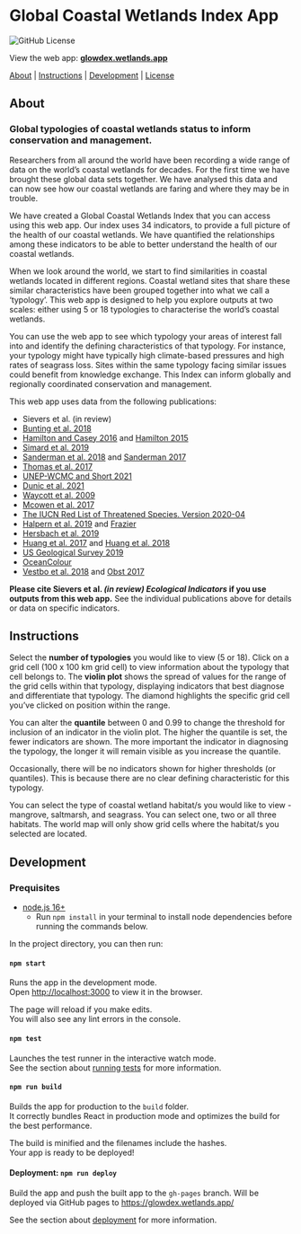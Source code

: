 # Global Coastal Wetlands Index App

![GitHub License](https://img.shields.io/github/license/globalwetlands/glowdex-app)

View the web app: **[glowdex.wetlands.app](https://glowdex.wetlands.app)**

[About](#about) | [Instructions](#instructions) | [Development](#development) | [License](LICENSE)

## About

### Global typologies of coastal wetlands status to inform conservation and management.

Researchers from all around the world have been recording a wide range of data on the world’s coastal wetlands for decades. For the first time we have brought these global data sets together. We have analysed this data and can now see how our coastal wetlands are faring and where they may be in trouble.

We have created a Global Coastal Wetlands Index that you can access using this web app. Our index uses 34 indicators, to provide a full picture of the health of our coastal wetlands. We have quantified the relationships among these indicators to be able to better understand the health of our coastal wetlands.

When we look around the world, we start to find similarities in coastal wetlands located in different regions. Coastal wetland sites that share these similar characteristics have been grouped together into what we call a ‘typology’. This web app is designed to help you explore outputs at two scales: either using 5 or 18 typologies to characterise the world’s coastal wetlands.

You can use the web app to see which typology your areas of interest fall into and identify the defining characteristics of that typology. For instance, your typology might have typically high climate-based pressures and high rates of seagrass loss. Sites within the same typology facing similar issues could benefit from knowledge exchange. This Index can inform globally and regionally coordinated conservation and management.

This web app uses data from the following publications:

- Sievers et al. (in review)
- [Bunting et al. 2018](https://www.mdpi.com/2072-4292/10/10/1669)
- [Hamilton and Casey 2016](https://onlinelibrary.wiley.com/doi/full/10.1111/geb.12449) and [Hamilton 2015](https://dataverse.harvard.edu/dataset.xhtml?persistentId=doi:10.7910/DVN/HKGBGS)
- [Simard et al. 2019](https://www.nature.com/articles/s41561-018-0279-1)
- [Sanderman et al. 2018](https://iopscience.iop.org/article/10.1088/1748-9326/aabe1c/meta) and [Sanderman 2017](https://dataverse.harvard.edu/dataset.xhtml?persistentId=doi:10.7910/DVN/OCYUIT)
- [Thomas et al. 2017](https://journals.plos.org/plosone/article?id=10.1371/journal.pone.0179302)
- [UNEP-WCMC and Short 2021](https://data.unep-wcmc.org/datasets/7)
- [Dunic et al. 2021](https://onlinelibrary.wiley.com/doi/full/10.1111/gcb.15684?casa_token=44d-RcVj8IoAAAAA%3AxQebYugTpkjy5083crKa8kbHW_AwllkUwS4a1t1Pl1ooesL9J7o8LkTbVntJ3aR51-rLxNs-bqBGirB5pw)
- [Waycott et al. 2009](https://www.pnas.org/content/106/30/12377.short)
- [Mcowen et al. 2017](https://www.ncbi.nlm.nih.gov/pmc/articles/PMC5515097/)
- [The IUCN Red List of Threatened Species. Version 2020-04](https://www.iucnredlist.org/)
- [Halpern et al. 2019](https://www.nature.com/articles/s41598-019-47201-9) and [Frazier](https://knb.ecoinformatics.org/view/doi:10.5063/F12B8WBS)
- [Hersbach et al. 2019](https://cds.climate.copernicus.eu/cdsapp#!/dataset/reanalysis-era5-single-levels-monthly-means)
- [Huang et al. 2017](https://journals.ametsoc.org/view/journals/clim/30/20/jcli-d-16-0836.1.xml) and [Huang et al. 2018](https://journals.ametsoc.org/view/journals/clim/32/9/jcli-d-18-0368.1.xml?tab_body=pdf)
- [US Geological Survey 2019](https://rmgsc.cr.usgs.gov/ecosystems/datadownload.shtml)
- [OceanColour](https://oceancolor.gsfc.nasa.gov/products/)
- [Vestbo et al. 2018](https://www.frontiersin.org/articles/10.3389/fmars.2018.00164/full) and [Obst 2017](https://snd.gu.se/en/catalogue/study/ecds0243)

**Please cite Sievers et al. _(in review) Ecological Indicators_ if you use outputs from this web app.** See the individual publications above for details or data on specific indicators.

## Instructions

Select the **number of typologies** you would like to view (5 or 18). Click on a grid cell (100 x 100 km grid cell) to view information about the typology that cell belongs to. The **violin plot** shows the spread of values for the range of the grid cells within that typology, displaying indicators that best diagnose and differentiate that typology. The diamond highlights the specific grid cell you’ve clicked on position within the range.

You can alter the **quantile** between 0 and 0.99 to change the threshold for inclusion of an indicator in the violin plot. The higher the quantile is set, the fewer indicators are shown. The more important the indicator in diagnosing the typology, the longer it will remain visible as you increase the quantile.

Occasionally, there will be no indicators shown for higher thresholds (or quantiles). This is because there are no clear defining characteristic for this typology.

You can select the type of coastal wetland habitat/s you would like to view -mangrove, saltmarsh, and seagrass. You can select one, two or all three habitats. The world map will only show grid cells where the habitat/s you selected are located.

## Development

### Prequisites

- [node.js 16+](https://nodejs.org/en/)
  - Run `npm install` in your terminal to install node dependencies before running the commands below.

In the project directory, you can then run:

#### `npm start`

Runs the app in the development mode.\
Open [http://localhost:3000](http://localhost:3000) to view it in the browser.

The page will reload if you make edits.\
You will also see any lint errors in the console.

#### `npm test`

Launches the test runner in the interactive watch mode.\
See the section about [running tests](https://facebook.github.io/create-react-app/docs/running-tests) for more information.

#### `npm run build`

Builds the app for production to the `build` folder.\
It correctly bundles React in production mode and optimizes the build for the best performance.

The build is minified and the filenames include the hashes.\
Your app is ready to be deployed!

#### Deployment: `npm run deploy`

Build the app and push the built app to the `gh-pages` branch. Will be deployed via GitHub pages to https://glowdex.wetlands.app/

See the section about [deployment](https://facebook.github.io/create-react-app/docs/deployment) for more information.
